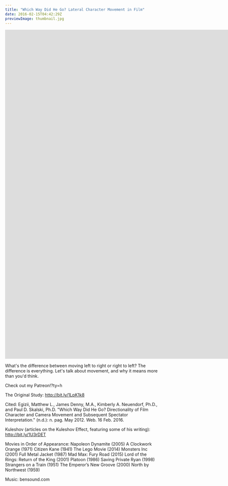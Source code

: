 ```yaml
---
title: "Which Way Did He Go? Lateral Character Movement in Film"
date: 2016-02-15T04:42:29Z
previewImage: thumbnail.jpg
---
```


<iframe width="1920" height="1080" src="https://www.youtube.com/embed/Ys8-a0yD-MM" frameborder="0" allow="accelerometer; autoplay; clipboard-write; encrypted-media; gyroscope; picture-in-picture" allowfullscreen></iframe>

What's the difference between moving left to right or right to left? The difference is everything. Let's talk about movement, and why it means more than you'd think.

Check out my Patreon!?ty=h

The Original Study: http://bit.ly/1LpK1k8

Cited:
Egizii, Matthew L., James Denny, M.A., Kimberly A. Neuendorf, Ph.D., and Paul D. Skalski, Ph.D. "Which Way Did He Go? Directionality of Film Character and Camera Movement and Subsequent Spectator Interpretation." (n.d.): n. pag. May 2012. Web. 16 Feb. 2016.

Kuleshov (articles on the Kuleshov Effect, featuring some of his writing):
http://bit.ly/1U3rDET

Movies in Order of Appearance:
Napoleon Dynamite (2005)
A Clockwork Orange (1971)
Citizen Kane (1941)
The Lego Movie (2014)
Monsters Inc (2001)
Full Metal Jacket (1987)
Mad Max: Fury Road (2015)
Lord of the Rings: Return of the King (2001)
Platoon (1986)
Saving Private Ryan (1998)
Strangers on a Train (1951)
The Emperor’s New Groove (2000)
North by Northwest (1959)

Music: bensound.com